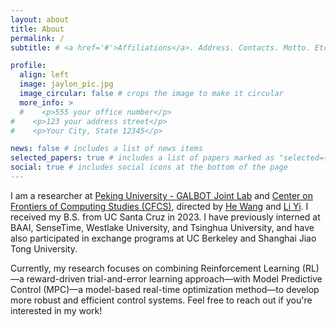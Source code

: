 ```yaml
---
layout: about
title: About
permalink: /
subtitle: # <a href='#'>Affiliations</a>. Address. Contacts. Motto. Etc.

profile:
  align: left
  image: jaylon_pic.jpg
  image_circular: false # crops the image to make it circular
  more_info: >
  #    <p>555 your office number</p>
#    <p>123 your address street</p>
#    <p>Your City, State 12345</p>

news: false # includes a list of news items
selected_papers: true # includes a list of papers marked as "selected={true}"
social: true # includes social icons at the bottom of the page
---
```



I am a researcher at [Peking University - GALBOT Joint Lab](https://www.galbot.com/)
and [Center on Frontiers of Computing Studies (CFCS)](https://cfcs.pku.edu.cn/english/), directed
by [He Wang](https://hughw19.github.io/) and [Li Yi](https://ericyi.github.io/). I received my B.S. from UC Santa Cruz
in 2023. I have previously interned at BAAI, SenseTime, Westlake University, and Tsinghua University, and have also
participated in exchange programs at UC Berkeley and Shanghai Jiao Tong University.

Currently, my research focuses on combining Reinforcement Learning (RL)—a reward-driven trial-and-error learning
approach—with Model Predictive Control (MPC)—a model-based real-time optimization method—to develop more robust and
efficient control systems. Feel free to reach out if you're interested in my work!